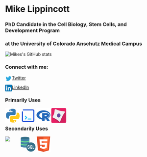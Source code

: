 # Mike Lippincott
###
### PhD Candidate in the Cell Biology, Stem Cells, and Development Program    
### at the University of Colorado Anschutz Medical Campus

![Mikes's GitHub stats](https://github-readme-stats.vercel.app/api?username=MikeLippincott&show_icons=true&theme=radical)

### Connect with me:

<img align="left" alt="codeSTACKr | Twitter" width="22px" src="Images/twitter-logo-vector-png-clipart-1.png" /> [Twitter](https://twitter.com/mike_lippincott)  

<img align="left" alt="codeSTACKr | LinkedIn" width="22px" src="Images/LinkedIn_logo_initials.png"/> [LinkedIn](https://www.linkedin.com/in/mlippincott/)  


### Primarily Uses
<img align="left" width="50px" src="Images/python.svg" />
<img align="left" width="50px" src="Images/Bash.png" />
<img align="left" width="50px" src="Images/R.png" />
<img align="left" width="50px" src="Images/710590.png" />      

<br/><br/>
    
### Secondarily Uses
<img align="left" width="50px" src="https://upload.wikimedia.org/wikipedia/commons/thumb/5/55/FIJI_%28software%29_Logo.svg/1200px-FIJI_%28software%29_Logo.svg.png" />  
<img align="left" width="50px" src="Images/SQL.png" />
<img align="left" width="50px" src="Images/HTML.png" />
